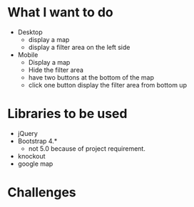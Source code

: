 # What I want to do 
- Desktop 
  - display a map 
  - display a filter area on the left side
- Mobile
  - Display a map
  - Hide the filter area
  - have two buttons at the bottom of the map
  - click one button display the filter area from bottom up

# Libraries to be used

- jQuery
- Bootstrap 4.*
  - not 5.0 because of project requirement.
- knockout
- google map

# Challenges
